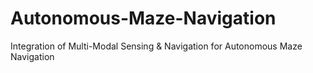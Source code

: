 # Autonomous-Maze-Navigation
Integration of Multi-Modal Sensing &amp; Navigation for Autonomous Maze Navigation 
